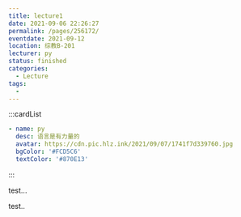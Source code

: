 ```yaml
---
title: lecture1
date: 2021-09-06 22:26:27
permalink: /pages/256172/
eventdate: 2021-09-12
location: 综教B-201
lecturer: py
status: finished
categories:
  - Lecture
tags:
  - 
---
```


:::cardList
```yaml
- name: py
  desc: 语言是有力量的
  avatar: https://cdn.pic.hlz.ink/2021/09/07/1741f7d339760.jpg
  bgColor: '#FCD5C6'
  textColor: '#870E13'
```
:::


test...

<!-- more -->

test..